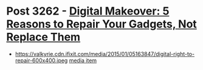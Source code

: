 # Post 3262 - [Digital Makeover: 5 Reasons to Repair Your Gadgets, Not Replace Them](https://www.ifixit.com/News/3262/digital-makeover-5-reasons-you-should-fix-your-gadgets-not-replace-them)

- https://valkyrie.cdn.ifixit.com/media/2015/01/05163847/digital-right-to-repair-600x400.jpeg [media item](media-27927.md)